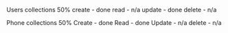 Users collections 50%
create - done
read - n/a
update - done
delete - n/a

Phone collections 50%
Create - done
Read - done
Update - n/a
delete - n/a